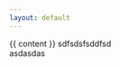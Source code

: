 ```yaml
---
layout: default
---
```

<div class="container">
    <article class="page">
        <!-- <h1>{{ page.title }}</h1> -->
        <div class="content">
            {{ content }}
            sdfsdsfsddfsd
        </div>
        <div>asdasdas</div>
    </article>
</div>
